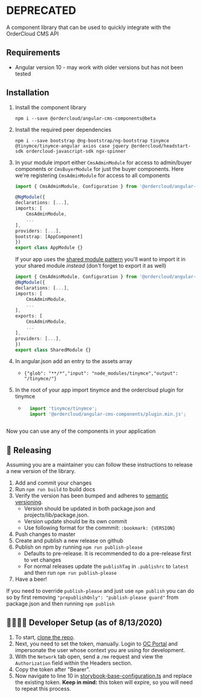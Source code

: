 # DEPRECATED

A component library that can be used to quickly integrate with the OrderCloud CMS API

## Requirements

* Angular version 10 - may work with older versions but has not been tested

## Installation
1. Install the component library
     ```
     npm i --save @ordercloud/angular-cms-components@beta
     ```
2. Install the required peer dependencies
    ```
    npm i --save bootstrap @ng-bootstrap/ng-bootstrap tinymce @tinymce/tinymce-angular axios case jquery @ordercloud/headstart-sdk ordercloud-javascript-sdk ngx-spinner
    ```
3. In your module import either `CmsAdminModule` for access to admin/buyer components or `CmsBuyerModule` for just the buyer components. Here we're registering `CmsAdminModule` for access to all components
    ```typescript
    import { CmsAdminModule, Configuration } from '@ordercloud/angular-cms-components';

    @NgModule({
    declarations: [...],
    imports: [
        CmsAdminModule,
        ...
    ],
    providers: [...],
    bootstrap: [AppComponent]
    })
    export class AppModule {}
    ```

    If your app uses the [shared module pattern](https://www.pluralsight.com/guides/using-shared-modules-in-angular) you'll want to import it in your shared module *instead* (don't forget to export it as well)
    ```typescript
    import { CmsAdminModule, Configuration } from '@ordercloud/angular-cms-components';
    @NgModule({
    declarations: [...],
    imports: [
        CmsAdminModule,
        ...
    ],
    exports: [
        CmsAdminModule,
        ...
    ],
    providers: [...],
    })
    export class SharedModule {}
    ```

4. In angular.json add an entry to the assets array
    - `{"glob": "**/*","input": "node_modules/tinymce","output": "/tinymce/"}`
5. In the root of your app import tinymce and the ordercloud plugin for tinymce
    - ```typescript
        import 'tinymce/tinymce';
        import '@ordercloud/angular-cms-components/plugin.min.js';
    ```

Now you can use any of the components in your application

## 🚀 Releasing

Assuming you are a maintainer you can follow these instructions to release a new version of the library.

1. Add and commit your changes
2. Run `npm run build` to build docs
3. Verify the version has been bumped and adheres to [semantic versioning](https://semver.org/).
    - Version should be updated in both package.json and projects/lib/package.json.
    - Version update should be its own commit
    - Use following format for the commmit: `:bookmark: {VERSION}`
4. Push changes to master
5. Create and publish a new release on github
6. Publish on npm by running `npm run publish-please`
   - Defaults to pre-release. It is recommended to do a pre-release first to vet changes
   - For normal releases update the `publishTag` in `.publishrc` to `latest` and then run `npm run publish-please`
7. Have a beer!

If you need to override `publish-please` and just use `npm publish` you can do so by first removing `"prepublishOnly": "publish-please guard"` from package.json and then running `npm publish`

## 👨‍💻👩‍💻 Developer Setup (as of 8/13/2020)
1. To start, [clone the repo](https://github.com/ordercloud-api/angular-cms-components).
2. Next, you need to set the token, manually. Login to [OC Portal](https://portal.ordercloud.io/console) and impersonate the user whose context you are using for development.
3. With the `Network` tab open, send a `/me` request and view the `Authorization` field within the Headers section.
4. Copy the token after "Bearer".
5. Now navigate to line 10 in [storybook-base-configuration.ts](projects/lib/src/stories/storybook-base-configuration.ts) and replace the existing token.
**Keep in mind:** this token will expire, so you will need to repeat this process.

